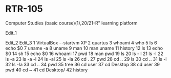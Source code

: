 # RTR-105
Computer Studies (basic course)(1),20/21-R" learning platform 


Edit_1

Edit_2
Edit_3
1  VirtualBox --startvm XP
    2  quartus
    3  whoami
    4  who
    5  ls
    6  echo $0
    7  uname -a
    8  uname
    9  man
   10  man uname
   11  history
   12  ls
   13  echo $0
   14  sh
   15  echo $0
   16  whoami
   17  pwd
   18  man pwd
   19  ls
   20  ls - l
   21  ls -l
   22  ls -a
   23  ls -a -l
   24  ls -al
   25  ls -la
   26  cd .
   27  pwd
   28  cd ..
   29  ls
   30  cd ..
   31  ls -l
   32  ls -la
   33  cd ..
   34  pwd
   35  tree
   36  cd user
   37  cd Desktop
   38  cd user
   39  pwd
   40  cd ~
   41  cd Desktop/
   42  history
